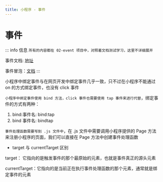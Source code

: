```yaml
---
title: 小程序 - 事件
---
```


# 事件

::: info 信息
`所有的内容都在 02-event 项目中，对照着文档测试学习，这里不详细展开`

事件文档: [地址](https://developers.weixin.qq.com/miniprogram/dev/framework/view/wxml/event.html)

事件冒泡：[文档](https://developers.weixin.qq.com/miniprogram/dev/framework/view/wxml/event.html#%E4%BA%8B%E4%BB%B6%E5%88%86%E7%B1%BB)
:::

小程序中绑定事件与在网页开发中绑定事件几乎一致，只不过在小程序不能通过 on 的方式绑定事件，也没有 click 事件

`小程序中绑定事件使用 bind 方法，click 事件也需要使用 tap 事件来进行代替`，绑定事件的方式有两种：

1. bind:事件名: bind:tap
2. bind 事件名: bindtap

`事件处理函数需要写到 .js 文件中`，在 .js 文件中需要调用小程序提供的 Page 方法来注册小程序的页面，我们可以直接在 Page 方法中创建事件处理函数

- target 与 currentTarget 区别

target： 它指向的是触发事件的那个最原始的元素，也就是事件真正的源头元素

currentTarget：它指向的是当前正在执行事件处理函数的那个元素，通常就是绑定事件的元素
